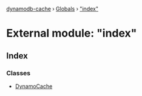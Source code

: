 [dynamodb-cache](../README.md) › [Globals](../globals.md) › ["index"](_index_.md)

# External module: "index"

## Index

### Classes

* [DynamoCache](../classes/_index_.dynamocache.md)
